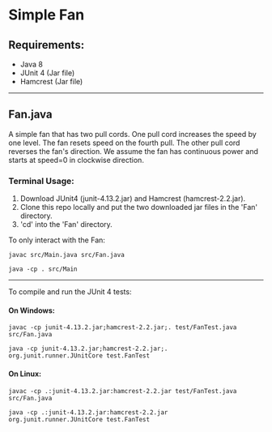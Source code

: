 
# Simple Fan

## Requirements:
* Java 8
* JUnit 4 (Jar file)
* Hamcrest (Jar file)

---

## Fan.java

A simple fan that has two pull cords. One pull cord increases the speed by one level. The fan resets speed on the fourth pull.
The other pull cord reverses the fan's direction. We assume the fan has continuous power and starts at speed=0 in clockwise direction.

### Terminal Usage:

1. Download JUnit4 (junit-4.13.2.jar) and Hamcrest (hamcrest-2.2.jar).
2. Clone this repo locally and put the two downloaded jar files in the 'Fan' directory.
3. 'cd' into the 'Fan' directory.

To only interact with the Fan:

```
javac src/Main.java src/Fan.java
```
```
java -cp . src/Main
```

---

To compile and run the JUnit 4 tests:

#### On Windows:

```
javac -cp junit-4.13.2.jar;hamcrest-2.2.jar;. test/FanTest.java src/Fan.java
```
```
java -cp junit-4.13.2.jar;hamcrest-2.2.jar;. org.junit.runner.JUnitCore test.FanTest
```

#### On Linux:
```
javac -cp .:junit-4.13.2.jar:hamcrest-2.2.jar test/FanTest.java src/Fan.java
```
```
java -cp .:junit-4.13.2.jar:hamcrest-2.2.jar org.junit.runner.JUnitCore test.FanTest
```